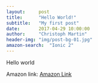 ```yaml
---
layout:     post
title:      "Hello World!"
subtitle:   "My first post"
date:       2017-04-29 10:00:00
author:     "Christoph Martin"
header-img: "img/post-bg-01.jpg"
amazon-search:  "Ionic 2"
---
```


Hello world

Amazon link: <a href="https://www.amazon.com/dp/B0084A7PI8/?tag=serek-eu-us-20" data-amazon-asin="[us]B0084A7PI8[ca]B0084A7PI7">Amazon Link</a>